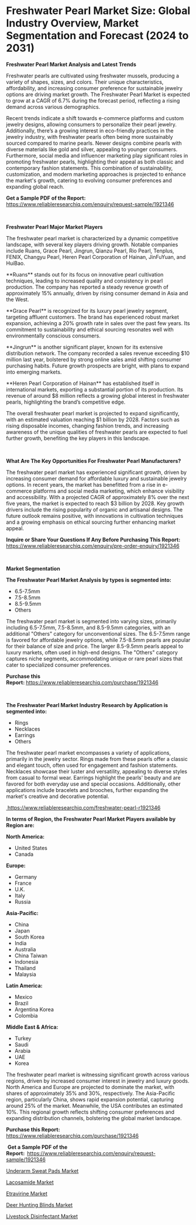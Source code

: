 <p><h1>Freshwater Pearl Market Size: Global Industry Overview, Market Segmentation and Forecast (2024 to 2031)</h1></p><p><strong>Freshwater Pearl Market Analysis and Latest Trends</strong></p>
<p><p>Freshwater pearls are cultivated using freshwater mussels, producing a variety of shapes, sizes, and colors. Their unique characteristics, affordability, and increasing consumer preference for sustainable jewelry options are driving market growth. The Freshwater Pearl Market is expected to grow at a CAGR of 6.7% during the forecast period, reflecting a rising demand across various demographics.</p><p>Recent trends indicate a shift towards e-commerce platforms and custom jewelry designs, allowing consumers to personalize their pearl jewelry. Additionally, there’s a growing interest in eco-friendly practices in the jewelry industry, with freshwater pearls often being more sustainably sourced compared to marine pearls. Newer designs combine pearls with diverse materials like gold and silver, appealing to younger consumers. Furthermore, social media and influencer marketing play significant roles in promoting freshwater pearls, highlighting their appeal as both classic and contemporary fashion statements. This combination of sustainability, customization, and modern marketing approaches is projected to enhance the market's growth, catering to evolving consumer preferences and expanding global reach.</p></p>
<p><strong>Get a Sample PDF of the Report:&nbsp;</strong> <a href="https://www.reliableresearchiq.com/enquiry/request-sample/1921346?utm_campaign=103&utm_medium=2&utm_source=Github&utm_content=ia&utm_term=14112024&utm_id=freshwater-pearl">https://www.reliableresearchiq.com/enquiry/request-sample/1921346</a></p>
<p>&nbsp;</p>
<p><strong>Freshwater Pearl Major Market Players</strong></p>
<p><p>The freshwater pearl market is characterized by a dynamic competitive landscape, with several key players driving growth. Notable companies include Ruans, Grace Pearl, Jingrun, Qianzu Pearl, Rio Pearl, Tenplus, FENIX, Changyu Pearl, Heren Pearl Corporation of Hainan, JinFuYuan, and HuiBao.</p><p>**Ruans** stands out for its focus on innovative pearl cultivation techniques, leading to increased quality and consistency in pearl production. The company has reported a steady revenue growth of approximately 15% annually, driven by rising consumer demand in Asia and the West.</p><p>**Grace Pearl** is recognized for its luxury pearl jewelry segment, targeting affluent customers. The brand has experienced robust market expansion, achieving a 20% growth rate in sales over the past few years. Its commitment to sustainability and ethical sourcing resonates well with environmentally conscious consumers.</p><p>**Jingrun** is another significant player, known for its extensive distribution network. The company recorded a sales revenue exceeding $10 million last year, bolstered by strong online sales amid shifting consumer purchasing habits. Future growth prospects are bright, with plans to expand into emerging markets.</p><p>**Heren Pearl Corporation of Hainan** has established itself in international markets, exporting a substantial portion of its production. Its revenue of around $8 million reflects a growing global interest in freshwater pearls, highlighting the brand’s competitive edge.</p><p>The overall freshwater pearl market is projected to expand significantly, with an estimated valuation reaching $1 billion by 2028. Factors such as rising disposable incomes, changing fashion trends, and increasing awareness of the unique qualities of freshwater pearls are expected to fuel further growth, benefiting the key players in this landscape.</p></p>
<p>&nbsp;</p>
<p><strong>What Are The Key Opportunities For Freshwater Pearl Manufacturers?</strong></p>
<p><p>The freshwater pearl market has experienced significant growth, driven by increasing consumer demand for affordable luxury and sustainable jewelry options. In recent years, the market has benefitted from a rise in e-commerce platforms and social media marketing, which enhance visibility and accessibility. With a projected CAGR of approximately 8% over the next five years, the market is expected to reach $3 billion by 2028. Key growth drivers include the rising popularity of organic and artisanal designs. The future outlook remains positive, with innovations in cultivation techniques and a growing emphasis on ethical sourcing further enhancing market appeal.</p></p>
<p><strong>Inquire or Share Your Questions If Any Before Purchasing This Report:</strong> <a href="https://www.reliableresearchiq.com/enquiry/pre-order-enquiry/1921346?utm_campaign=103&utm_medium=2&utm_source=Github&utm_content=ia&utm_term=14112024&utm_id=freshwater-pearl">https://www.reliableresearchiq.com/enquiry/pre-order-enquiry/1921346</a></p>
<p>&nbsp;</p>
<p><strong>Market Segmentation</strong></p>
<p><strong>The Freshwater Pearl Market Analysis by types is segmented into:</strong></p>
<p><ul><li>6.5-7.5mm</li><li>7.5-8.5mm</li><li>8.5-9.5mm</li><li>Others</li></ul></p>
<p><p>The freshwater pearl market is segmented into varying sizes, primarily including 6.5-7.5mm, 7.5-8.5mm, and 8.5-9.5mm categories, with an additional "Others" category for unconventional sizes. The 6.5-7.5mm range is favored for affordable jewelry options, while 7.5-8.5mm pearls are popular for their balance of size and price. The larger 8.5-9.5mm pearls appeal to luxury markets, often used in high-end designs. The "Others" category captures niche segments, accommodating unique or rare pearl sizes that cater to specialized consumer preferences.</p></p>
<p><strong>Purchase this Report:&nbsp;</strong><a href="https://www.reliableresearchiq.com/purchase/1921346?utm_campaign=103&utm_medium=2&utm_source=Github&utm_content=ia&utm_term=14112024&utm_id=freshwater-pearl">https://www.reliableresearchiq.com/purchase/1921346</a></p>
<p>&nbsp;</p>
<p><strong>The Freshwater Pearl Market Industry Research by Application is segmented into:</strong></p>
<p><ul><li>Rings</li><li>Necklaces</li><li>Earrings</li><li>Others</li></ul></p>
<p><p>The freshwater pearl market encompasses a variety of applications, primarily in the jewelry sector. Rings made from these pearls offer a classic and elegant touch, often used for engagement and fashion statements. Necklaces showcase their luster and versatility, appealing to diverse styles from casual to formal wear. Earrings highlight the pearls' beauty and are favored for both everyday use and special occasions. Additionally, other applications include bracelets and brooches, further expanding the market's creative and decorative potential.</p></p>
<p><a href="https://www.reliableresearchiq.com/freshwater-pearl-r1921346?utm_campaign=103&utm_medium=2&utm_source=Github&utm_content=ia&utm_term=14112024&utm_id=freshwater-pearl">&nbsp;https://www.reliableresearchiq.com/freshwater-pearl-r1921346</a></p>
<p><strong>In terms of Region, the Freshwater Pearl Market Players available by Region are:</strong></p>
<p>
    <p> <strong> North America: </strong>
        <ul>
            <li>United States</li>
            <li>Canada</li>
        </ul>
        </p> 
    <p> <strong> Europe: </strong>
        <ul>
            <li>Germany</li>
            <li>France</li>
            <li>U.K.</li>
            <li>Italy</li>
            <li>Russia</li>
        </ul>
        </p> 
    <p> <strong> Asia-Pacific: </strong>
        <ul>
            <li>China</li>
            <li>Japan</li>
            <li>South Korea</li>
            <li>India</li>
            <li>Australia</li>
            <li>China Taiwan</li>
            <li>Indonesia</li>
            <li>Thailand</li>
            <li>Malaysia</li>
        </ul>
        </p> 
    <p> <strong> Latin America: </strong>
        <ul>
            <li>Mexico</li>
            <li>Brazil</li>
            <li>Argentina Korea</li>
            <li>Colombia</li>
        </ul>
        </p> 
    <p> <strong> Middle East & Africa: </strong>
        <ul>
            <li>Turkey</li>
            <li>Saudi</li>
            <li>Arabia</li>
            <li>UAE</li>
            <li>Korea</li>
        </ul>
    </p>
    </p>
<p><p>The freshwater pearl market is witnessing significant growth across various regions, driven by increased consumer interest in jewelry and luxury goods. North America and Europe are projected to dominate the market, with shares of approximately 35% and 30%, respectively. The Asia-Pacific region, particularly China, shows rapid expansion potential, capturing around 25% of the market. Meanwhile, the USA contributes an estimated 10%. This regional growth reflects shifting consumer preferences and expanding distribution channels, bolstering the global market landscape.</p></p>
<p><strong>Purchase this Report: </strong><a href="https://www.reliableresearchiq.com/purchase/1921346?utm_campaign=103&utm_medium=2&utm_source=Github&utm_content=ia&utm_term=14112024&utm_id=freshwater-pearl">https://www.reliableresearchiq.com/purchase/1921346</a></p>
<p>&nbsp;<strong>Get a Sample PDF of the Report:&nbsp;&nbsp;</strong><a href="https://www.reliableresearchiq.com/enquiry/request-sample/1921346?utm_campaign=103&utm_medium=2&utm_source=Github&utm_content=ia&utm_term=14112024&utm_id=freshwater-pearl">https://www.reliableresearchiq.com/enquiry/request-sample/1921346</a></p>
<p><strong></strong></p>
<p><p><a href="https://www.linkedin.com/pulse/underarm-sweat-pads-sector-surge-143-growth-roadmap-2031-9winf?utm_campaign=103&utm_medium=2&utm_source=Github&utm_content=ia&utm_term=14112024&utm_id=freshwater-pearl">Underarm Sweat Pads Market</a></p><p><a href="https://issuu.com/reportprime-2/docs/lacosamide-market-size-2030.pptx_a55dd873836164?utm_campaign=103&utm_medium=2&utm_source=Github&utm_content=ia&utm_term=14112024&utm_id=freshwater-pearl">Lacosamide Market</a></p><p><a href="https://issuu.com/reportprime-2/docs/etravirine-market-size-2030.pptx_b384f8652df2a3?utm_campaign=103&utm_medium=2&utm_source=Github&utm_content=ia&utm_term=14112024&utm_id=freshwater-pearl">Etravirine Market</a></p><p><a href="https://www.linkedin.com/pulse/mapping-deer-hunting-blinds-market-trends-challenges-breakthroughs-xpquf?utm_campaign=103&utm_medium=2&utm_source=Github&utm_content=ia&utm_term=14112024&utm_id=freshwater-pearl">Deer Hunting Blinds Market</a></p><p><a href="https://www.linkedin.com/pulse/global-livestock-disinfectant-market-opportunities-forecast-period-wmbzc?utm_campaign=103&utm_medium=2&utm_source=Github&utm_content=ia&utm_term=14112024&utm_id=freshwater-pearl">Livestock Disinfectant Market</a></p></p>